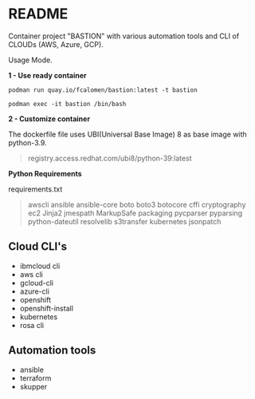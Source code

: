 # README


Container project "BASTION" with various automation tools and CLI of CLOUDs (AWS, Azure, GCP).

Usage Mode.

**1 - Use ready container**
```
podman run quay.io/fcalomen/bastion:latest -t bastion
```
````
podman exec -it bastion /bin/bash
````

**2 - Customize container**

The dockerfile file uses UBI(Universal Base Image) 8 as base image with python-3.9.

> registry.access.redhat.com/ubi8/python-39:latest

**Python Requirements**

requirements.txt
>awscli
>ansible
>ansible-core
>boto
>boto3
>botocore
>cffi
>cryptography
>ec2
>Jinja2
>jmespath
>MarkupSafe
>packaging
>pycparser
>pyparsing
>python-dateutil
>resolvelib
>s3transfer
>kubernetes
>jsonpatch

Cloud CLI's
-
- ibmcloud cli
- aws cli
- gcloud-cli
- azure-cli
- openshift
- openshift-install
- kubernetes
- rosa cli

Automation tools
- 
- ansible
- terraform
- skupper
